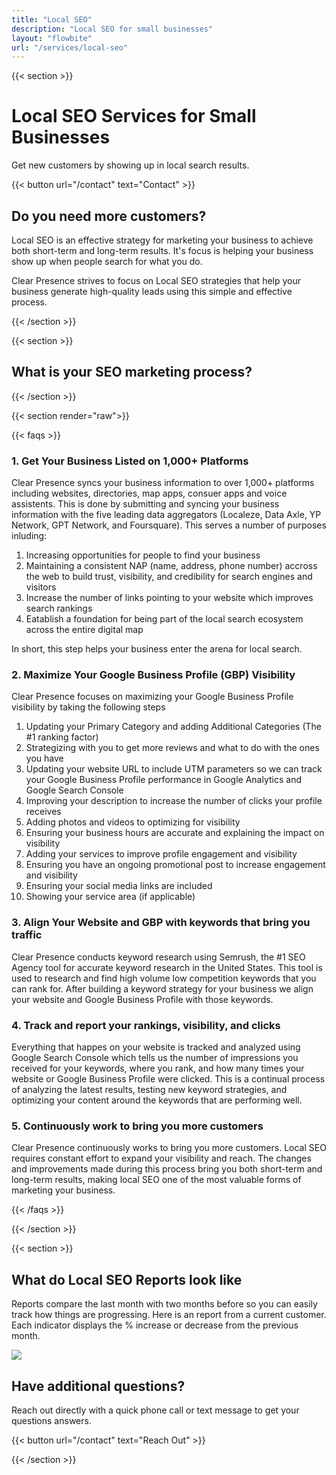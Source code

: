 ```yaml
---
title: "Local SEO"
description: "Local SEO for small businesses"
layout: "flowbite"
url: "/services/local-seo"
---
```


{{< section >}}

# Local SEO Services for Small Businesses

Get new customers by showing up in local search results.

{{< button url="/contact" text="Contact" >}}

## Do you need more customers?

Local SEO is an effective strategy for marketing your business to achieve both short-term and long-term results. It's focus is helping your business show up when people search for what you do.

Clear Presence strives to focus on Local SEO strategies that help your business generate high-quality leads using this simple and effective process.

{{< /section >}}

{{< section >}}

## What is your SEO marketing process?

{{< /section >}}


{{< section render="raw">}}

{{< faqs >}}

### 1. Get Your Business Listed on 1,000+ Platforms

Clear Presence syncs your business information to over 1,000+ platforms including websites, directories, map apps, consuer apps and voice assistents. This is done by submitting and syncing your business information with the five leading data aggregators (Localeze, Data Axle, YP Network, GPT Network, and Foursquare). This serves a number of purposes inluding:

1. Increasing opportunities for people to find your business
2. Maintaining a consistent NAP (name, address, phone number) accross the web to build trust, visibility, and credibility for search engines and visitors
3. Increase the number of links pointing to your website which improves search rankings
4. Eatablish a foundation for being part of the local search ecosystem across the entire digital map

In short, this step helps your business enter the arena for local search.

### 2. Maximize Your Google Business Profile (GBP) Visibility

Clear Presence focuses on maximizing your Google Business Profile visibility by taking the following steps

1. Updating your Primary Category and adding Additional Categories (The #1 ranking factor)
2. Strategizing with you to get more reviews and what to do with the ones you have
3. Updating your website URL to include UTM parameters so we can track your Google Business Profile performance in Google Analytics and Google Search Console
4. Improving your description to increase the number of clicks your profile receives
5. Adding photos and videos to optimizing for visibility
6. Ensuring your business hours are accurate and explaining the impact on visibility
7. Adding your services to improve profile engagement and visibility
8. Ensuring you have an ongoing promotional post to increase engagement and visibility
9. Ensuring your social media links are included
10. Showing your service area (if applicable)

### 3. Align Your Website and GBP with keywords that bring you traffic

Clear Presence conducts keyword research using Semrush, the #1 SEO Agency tool for accurate keyword research in the United States. This tool is used to research and find high volume low competition keywords that you can rank for. After building a keyword strategy for your business we align your website and Google Business Profile with those keywords.

### 4. Track and report your rankings, visibility, and clicks

Everything that happes on your website is tracked and analyzed using Google Search Console which tells us the number of impressions you received for your keywords, where you rank, and how many times your website or Google Business Profile were clicked. This is a continual process of analyzing the latest results, testing new keyword strategies, and optimizing your content around the keywords that are performing well.

### 5. Continuously work to bring you more customers

Clear Presence continuously works to bring you more customers. Local SEO requires constant effort to expand your visibility and reach. The changes and improvements made during this process bring you both short-term and long-term results, making local SEO one of the most valuable forms of marketing your business.

{{< /faqs >}}

{{< /section >}}

{{< section >}}

## What do Local SEO Reports look like

Reports compare the last month with two months before so you can easily track how things are progressing. Here is an report from a current customer. Each indicator displays the % increase or decrease from the previous month.


![](../../media/local-seo-analytics-report.avif)

## Have additional questions?

Reach out directly with a quick phone call or text message to get your questions answers.

{{< button url="/contact" text="Reach Out" >}}


{{< /section >}}

